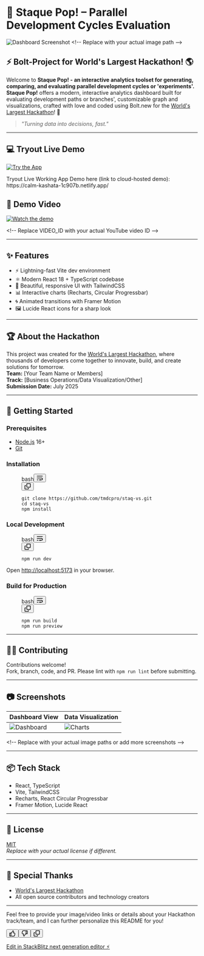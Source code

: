 
<h1><span>🚀 </span>Staque <span></span><span>Pop! </span><span>– </span><span>Parallel </span><span>Development Cycles </span><span>Evaluation</span></h1>
<p><img src="https://raw.githubusercontent.com/tmdcpro/staq-vs/main/assets/dashboard-screenshot.png" alt="Dashboard Screenshot"> &lt;!-- Replace with your actual image path --&gt;</p>
<h2><span>⚡ </span><span>Bolt-Project </span><span>for </span><span>World's </span><span>Largest </span><span>Hackathon! </span><span>🌎</span></h2>
<p><span>Welcome </span><span>to </span><strong><span>
  Staque Pop! - an interactive analytics toolset for generating, comparing, and evaluating parallel development cycles or 'experiments'. 
  Staque </span><span>Pop!</span></strong> <span>offers </span><span>a </span><span>modern, </span><span>interactive analytics </span><span>dashboard </span><span></span><span>built </span><span>for evaluating </span><span>development </span><span>paths or branches', </span><span>customizable graph </span><span>and </span><span>visualizations, </span><span>crafted </span><span>with </span><span>love </span><span>and </span></span><span>coded using Bolt.new </span><span>for </span><span>the </span><a href="https://worldslargesthackathon.com/"><span>World's </span><span>Largest </span><span>Hackathon</span></a><span>! </span><span>🎉</span></p>
<blockquote> 
<p><em><span>"Turning </span><span>data </span><span>into </span><span>decisions, </span><span>fast."</span></em></p>
</blockquote>
<hr>

<h2><span>💻 </span><span></span><span>Tryout Live Demo</span></h2>
<p><a href="https://calm-kashata-1c907b.netlify.app/"><img src="https://img.youtube.com/vi/VIDEO_ID/maxresdefault.jpg" alt="Try the App"></a></p>
Tryout Live Working App Demo here (link to cloud-hosted demo): https://calm-kashata-1c907b.netlify.app/
<h2><span>🎥 </span><span>Demo </span><span>Video</span></h2>
<p><a href="https://www.youtube.com/watch?v=VIDEO_ID"><img src="https://img.youtube.com/vi/VIDEO_ID/maxresdefault.jpg" alt="Watch the demo"></a></p>
&lt;!-- Replace VIDEO_ID with your actual YouTube video ID --&gt;
<hr>
<h2><span>✨ </span><span>Features</span></h2>
<ul>
<li><span>⚡ </span><span>Lightning-fast </span><span>Vite </span><span>dev </span><span>environment</span></li>
<li><span>⚛️ </span><span>Modern </span><span>React </span><span>18 </span><span>+ </span><span>TypeScript </span><span>codebase</span></li>
<li><span>🎨 </span><span>Beautiful, </span><span>responsive </span><span>UI </span><span>with </span><span>TailwindCSS</span></li>
<li><span>📊 </span><span>Interactive </span><span>charts </span><span>(Recharts, </span><span>Circular </span><span>Progressbar)</span></li>
<li><span>🌀 </span><span>Animated </span><span>transitions </span><span>with </span><span>Framer </span><span>Motion</span></li>
<li><span>🖼️ </span><span>Lucide </span><span>React </span><span>icons </span><span>for </span><span>a </span><span>sharp </span><span>look</span></li>
</ul>
<hr>
<h2><span>🏆 </span><span>About </span><span>the </span><span>Hackathon</span></h2>
<p><span>This </span><span>project </span><span>was </span><span>created </span><span>for </span><span>the </span><a href="https://worldslargesthackathon.com/"><span>World's </span><span>Largest </span><span>Hackathon</span></a><span>, </span><span>where </span><span>thousands </span><span>of </span><span>developers </span><span>come </span><span>together </span><span>to </span><span>innovate, </span><span>build, </span><span>and </span><span>create </span><span>solutions </span><span>for </span><span>tomorrow.</span><br>
<strong><span>Team:</span></strong> <span>[Your </span><span>Team </span><span>Name </span><span>or </span><span>Members]</span><br>
<strong><span>Track:</span></strong> <span>[Business </span><span>Operations/Data </span><span>Visualization/Other]</span><br>
<strong><span>Submission </span><span>Date:</span></strong> <span>July </span><span>2025</span></p>
<hr>
<h2><span>🚀 </span><span>Getting </span><span>Started</span></h2>
<h3><span>Prerequisites</span></h3>
<ul>
<li><a href="https://nodejs.org/"><span>Node.js</span></a> <span>16+</span></li>
<li><a href="https://git-scm.com/"><span>Git</span></a></li>
</ul>
<h3><span>Installation</span></h3>
<figure class="CodeBlock-module__container--BRsgk CodeBlock-module__assistive--vRZZ9" aria-labelledby=":rrk:"><div class="CodeBlock-module__header--RMUQr"><span class="LanguageDot-module__languageDot--h8s9C"></span><span id=":rrk:" class="CodeBlock-module__languageName--ZLWCa">bash</span><button data-component="IconButton" type="button" class="prc-Button-ButtonBase-c50BI prc-Button-IconButton-szpyj" data-loading="false" data-no-visuals="true" data-size="medium" data-variant="invisible" aria-describedby=":rrm:-loading-announcement" aria-labelledby=":rrl:"><svg xmlns="http://www.w3.org/2000/svg" width="16" height="16" fill="none" viewBox="0 0 16 16" aria-hidden="true"><path stroke="currentColor" stroke-linecap="round" stroke-linejoin="round" stroke-width="1.5" d="M1 13h3M1 3h14"></path><path fill="currentColor" fill-rule="evenodd" d="M1 7.25a.75.75 0 0 0 0 1.5h11.5a1.75 1.75 0 1 1 0 3.5H9.536v-.464a.679.679 0 0 0-1.086-.543l-1.619 1.214a.68.68 0 0 0 0 1.086l1.619 1.214a.679.679 0 0 0 1.086-.543v-.464H12.5a3.25 3.25 0 0 0 0-6.5z" clip-rule="evenodd"></path></svg></button><span class="prc-TooltipV2-Tooltip-cYMVY" data-direction="s" aria-hidden="true" id=":rrl:" popover="auto">Wrap</span></div><div class="CodeBlock-module__copyContainer--HAOPj"><div class="CodeBlock-module__copyContent--RfUYZ"><button data-component="IconButton" type="button" class="prc-Button-ButtonBase-c50BI CodeBlock-module__copyButton--zcOKE prc-Button-IconButton-szpyj" data-loading="false" data-no-visuals="true" data-size="medium" data-variant="invisible" aria-describedby=":rrp:-loading-announcement" aria-labelledby=":rrn:"><svg aria-hidden="true" focusable="false" class="octicon octicon-copy" viewBox="0 0 16 16" width="16" height="16" fill="currentColor" display="inline-block" overflow="visible" style="vertical-align: text-bottom;"><path d="M0 6.75C0 5.784.784 5 1.75 5h1.5a.75.75 0 0 1 0 1.5h-1.5a.25.25 0 0 0-.25.25v7.5c0 .138.112.25.25.25h7.5a.25.25 0 0 0 .25-.25v-1.5a.75.75 0 0 1 1.5 0v1.5A1.75 1.75 0 0 1 9.25 16h-7.5A1.75 1.75 0 0 1 0 14.25Z"></path><path d="M5 1.75C5 .784 5.784 0 6.75 0h7.5C15.216 0 16 .784 16 1.75v7.5A1.75 1.75 0 0 1 14.25 11h-7.5A1.75 1.75 0 0 1 5 9.25Zm1.75-.25a.25.25 0 0 0-.25.25v7.5c0 .138.112.25.25.25h7.5a.25.25 0 0 0 .25-.25v-7.5a.25.25 0 0 0-.25-.25Z"></path></svg></button><span class="CopyToClipboardButton-module__tooltip--Dq1IB prc-TooltipV2-Tooltip-cYMVY" data-direction="s" aria-label="Copy code" aria-hidden="true" id=":rrn:" popover="auto">Copy code</span></div></div><div class="CodeBlock-module__codeContainer--dAEis"><pre class="CodeBlock-module__code--KUcqT" tabindex="0"><code class=""><span>git </span><span class="hljs-built_in"><span>clone</span></span> <span>https://github.com/tmdcpro/staq-vs.git
</span><span class="hljs-built_in"><span>cd</span></span> <span>staq-vs
npm </span><span>install
</span></code></pre></div></figure>
<h3><span>Local </span><span>Development</span></h3>
<figure class="CodeBlock-module__container--BRsgk CodeBlock-module__assistive--vRZZ9" aria-labelledby=":rs2:"><div class="CodeBlock-module__header--RMUQr"><span class="LanguageDot-module__languageDot--h8s9C"></span><span id=":rs2:" class="CodeBlock-module__languageName--ZLWCa">bash</span><button data-component="IconButton" type="button" class="prc-Button-ButtonBase-c50BI prc-Button-IconButton-szpyj" data-loading="false" data-no-visuals="true" data-size="medium" data-variant="invisible" aria-describedby=":rs4:-loading-announcement" aria-labelledby=":rs3:"><svg xmlns="http://www.w3.org/2000/svg" width="16" height="16" fill="none" viewBox="0 0 16 16" aria-hidden="true"><path stroke="currentColor" stroke-linecap="round" stroke-linejoin="round" stroke-width="1.5" d="M1 13h3M1 3h14"></path><path fill="currentColor" fill-rule="evenodd" d="M1 7.25a.75.75 0 0 0 0 1.5h11.5a1.75 1.75 0 1 1 0 3.5H9.536v-.464a.679.679 0 0 0-1.086-.543l-1.619 1.214a.68.68 0 0 0 0 1.086l1.619 1.214a.679.679 0 0 0 1.086-.543v-.464H12.5a3.25 3.25 0 0 0 0-6.5z" clip-rule="evenodd"></path></svg></button><span class="prc-TooltipV2-Tooltip-cYMVY" data-direction="s" aria-hidden="true" id=":rs3:" popover="auto">Wrap</span></div><div class="CodeBlock-module__copyContainer--HAOPj"><div class="CodeBlock-module__copyContent--RfUYZ"><button data-component="IconButton" type="button" class="prc-Button-ButtonBase-c50BI CodeBlock-module__copyButton--zcOKE prc-Button-IconButton-szpyj" data-loading="false" data-no-visuals="true" data-size="medium" data-variant="invisible" aria-describedby=":rs7:-loading-announcement" aria-labelledby=":rs5:"><svg aria-hidden="true" focusable="false" class="octicon octicon-copy" viewBox="0 0 16 16" width="16" height="16" fill="currentColor" display="inline-block" overflow="visible" style="vertical-align: text-bottom;"><path d="M0 6.75C0 5.784.784 5 1.75 5h1.5a.75.75 0 0 1 0 1.5h-1.5a.25.25 0 0 0-.25.25v7.5c0 .138.112.25.25.25h7.5a.25.25 0 0 0 .25-.25v-1.5a.75.75 0 0 1 1.5 0v1.5A1.75 1.75 0 0 1 9.25 16h-7.5A1.75 1.75 0 0 1 0 14.25Z"></path><path d="M5 1.75C5 .784 5.784 0 6.75 0h7.5C15.216 0 16 .784 16 1.75v7.5A1.75 1.75 0 0 1 14.25 11h-7.5A1.75 1.75 0 0 1 5 9.25Zm1.75-.25a.25.25 0 0 0-.25.25v7.5c0 .138.112.25.25.25h7.5a.25.25 0 0 0 .25-.25v-7.5a.25.25 0 0 0-.25-.25Z"></path></svg></button><span class="CopyToClipboardButton-module__tooltip--Dq1IB prc-TooltipV2-Tooltip-cYMVY" data-direction="s" aria-label="Copy code" aria-hidden="true" id=":rs5:" popover="auto">Copy code</span></div></div><div class="CodeBlock-module__codeContainer--dAEis"><pre class="CodeBlock-module__code--KUcqT" tabindex="0"><code class=""><span>npm </span><span>run </span><span>dev
</span></code></pre></div></figure>
<p><span>Open </span><a href="http://localhost:5173"><span>http://localhost:5173</span></a> <span>in </span><span>your </span><span>browser.</span></p>
<h3><span>Build </span><span>for </span><span>Production</span></h3>
<figure class="CodeBlock-module__container--BRsgk CodeBlock-module__assistive--vRZZ9" aria-labelledby=":rsc:"><div class="CodeBlock-module__header--RMUQr"><span class="LanguageDot-module__languageDot--h8s9C"></span><span id=":rsc:" class="CodeBlock-module__languageName--ZLWCa">bash</span><button data-component="IconButton" type="button" class="prc-Button-ButtonBase-c50BI prc-Button-IconButton-szpyj" data-loading="false" data-no-visuals="true" data-size="medium" data-variant="invisible" aria-describedby=":rse:-loading-announcement" aria-labelledby=":rsd:"><svg xmlns="http://www.w3.org/2000/svg" width="16" height="16" fill="none" viewBox="0 0 16 16" aria-hidden="true"><path stroke="currentColor" stroke-linecap="round" stroke-linejoin="round" stroke-width="1.5" d="M1 13h3M1 3h14"></path><path fill="currentColor" fill-rule="evenodd" d="M1 7.25a.75.75 0 0 0 0 1.5h11.5a1.75 1.75 0 1 1 0 3.5H9.536v-.464a.679.679 0 0 0-1.086-.543l-1.619 1.214a.68.68 0 0 0 0 1.086l1.619 1.214a.679.679 0 0 0 1.086-.543v-.464H12.5a3.25 3.25 0 0 0 0-6.5z" clip-rule="evenodd"></path></svg></button><span class="prc-TooltipV2-Tooltip-cYMVY" data-direction="s" aria-hidden="true" id=":rsd:" popover="auto">Wrap</span></div><div class="CodeBlock-module__copyContainer--HAOPj"><div class="CodeBlock-module__copyContent--RfUYZ"><button data-component="IconButton" type="button" class="prc-Button-ButtonBase-c50BI CodeBlock-module__copyButton--zcOKE prc-Button-IconButton-szpyj" data-loading="false" data-no-visuals="true" data-size="medium" data-variant="invisible" aria-describedby=":rsh:-loading-announcement" aria-labelledby=":rsf:"><svg aria-hidden="true" focusable="false" class="octicon octicon-copy" viewBox="0 0 16 16" width="16" height="16" fill="currentColor" display="inline-block" overflow="visible" style="vertical-align: text-bottom;"><path d="M0 6.75C0 5.784.784 5 1.75 5h1.5a.75.75 0 0 1 0 1.5h-1.5a.25.25 0 0 0-.25.25v7.5c0 .138.112.25.25.25h7.5a.25.25 0 0 0 .25-.25v-1.5a.75.75 0 0 1 1.5 0v1.5A1.75 1.75 0 0 1 9.25 16h-7.5A1.75 1.75 0 0 1 0 14.25Z"></path><path d="M5 1.75C5 .784 5.784 0 6.75 0h7.5C15.216 0 16 .784 16 1.75v7.5A1.75 1.75 0 0 1 14.25 11h-7.5A1.75 1.75 0 0 1 5 9.25Zm1.75-.25a.25.25 0 0 0-.25.25v7.5c0 .138.112.25.25.25h7.5a.25.25 0 0 0 .25-.25v-7.5a.25.25 0 0 0-.25-.25Z"></path></svg></button><span class="CopyToClipboardButton-module__tooltip--Dq1IB prc-TooltipV2-Tooltip-cYMVY" data-direction="s" aria-label="Copy code" aria-hidden="true" id=":rsf:" popover="auto">Copy code</span></div></div><div class="CodeBlock-module__codeContainer--dAEis"><pre class="CodeBlock-module__code--KUcqT" tabindex="0"><code class=""><span>npm </span><span>run </span><span>build
npm </span><span>run </span><span>preview
</span></code></pre></div></figure>
<hr>
<h2><span>🧑‍💻 </span><span>Contributing</span></h2>
<p><span>Contributions </span><span>welcome!</span><br>
<span>Fork, </span><span>branch, </span><span>code, </span><span>and </span><span>PR. </span><span>Please </span><span>lint </span><span>with </span><code node="[object Object]"><span>npm </span><span>run </span><span>lint</span></code> <span>before </span><span>submitting.</span></p>
<hr>
<h2><span>📷 </span><span>Screenshots</span></h2>
<table><thead><tr><th><span>Dashboard </span><span>View</span></th><th><span>Data </span><span>Visualization</span></th></tr></thead><tbody><tr><td><img src="https://raw.githubusercontent.com/tmdcpro/staq-vs/main/assets/dashboard.png" alt="Dashboard"></td><td><img src="https://raw.githubusercontent.com/tmdcpro/staq-vs/main/assets/charts.png" alt="Charts"></td></tr></tbody></table>
&lt;!-- Replace with your actual image paths or add more screenshots --&gt;
<hr>
<h2><span>📦 </span><span>Tech </span><span>Stack</span></h2>
<ul>
<li><span>React, </span><span>TypeScript</span></li>
<li><span>Vite, </span><span>TailwindCSS</span></li>
<li><span>Recharts, </span><span>React </span><span>Circular </span><span>Progressbar</span></li>
<li><span>Framer </span><span>Motion, </span><span>Lucide </span><span>React</span></li>
</ul>
<hr>
<h2><span>📄 </span><span>License</span></h2>
<p><a href="LICENSE"><span>MIT</span></a><br>
<em><span>Replace </span><span>with </span><span>your </span><span>actual </span><span>license </span><span>if </span><span>different.</span></em></p>
<hr>
<h2><span>🙌 </span><span>Special </span><span>Thanks</span></h2>
<ul>
<li><a href="https://worldslargesthackathon.com/"><span>World's </span><span>Largest </span><span>Hackathon</span></a></li>
<li><span>All </span><span>open </span><span>source </span><span>contributors </span><span>and </span><span>technology </span><span>creators</span></li>
</ul>
<hr>
<p><span>Feel </span><span>free </span><span>to </span><span>provide </span><span>your </span><span>image/video </span><span>links </span><span>or </span><span>details </span><span>about </span><span>your </span><span>Hackathon </span><span>track/team, </span><span>and </span><span>I </span><span>can </span><span>further </span><span>personalize </span><span>this </span><span>README </span><span>for </span><span>you!</span></p></div></div><div class="Box-sc-g0xbh4-0 fUdeWe message-actions" data-testid="message-action-bar"><button data-component="IconButton" type="button" class="prc-Button-ButtonBase-c50BI prc-Button-IconButton-szpyj" data-loading="false" data-no-visuals="true" data-size="small" data-variant="invisible" aria-describedby=":rv9:-loading-announcement" aria-labelledby=":rv8:"><svg aria-hidden="true" focusable="false" class="octicon octicon-thumbsup" viewBox="0 0 16 16" width="16" height="16" fill="currentColor" display="inline-block" overflow="visible" style="vertical-align: text-bottom;"><path d="M8.347.631A.75.75 0 0 1 9.123.26l.238.04a3.25 3.25 0 0 1 2.591 4.098L11.494 6h.665a3.25 3.25 0 0 1 3.118 4.167l-1.135 3.859A2.751 2.751 0 0 1 11.503 16H6.586a3.75 3.75 0 0 1-2.184-.702A1.75 1.75 0 0 1 3 16H1.75A1.75 1.75 0 0 1 0 14.25v-6.5C0 6.784.784 6 1.75 6h3.417a.25.25 0 0 0 .217-.127ZM4.75 13.649l.396.33c.404.337.914.521 1.44.521h4.917a1.25 1.25 0 0 0 1.2-.897l1.135-3.859A1.75 1.75 0 0 0 12.159 7.5H10.5a.75.75 0 0 1-.721-.956l.731-2.558a1.75 1.75 0 0 0-1.127-2.14L6.69 6.611a1.75 1.75 0 0 1-1.523.889H4.75ZM3.25 7.5h-1.5a.25.25 0 0 0-.25.25v6.5c0 .138.112.25.25.25H3a.25.25 0 0 0 .25-.25Z"></path></svg></button><span class="prc-TooltipV2-Tooltip-cYMVY" data-direction="s" aria-hidden="true" id=":rv8:" popover="auto">Good response</span><button data-component="IconButton" type="button" class="prc-Button-ButtonBase-c50BI prc-Button-IconButton-szpyj" data-loading="false" data-no-visuals="true" data-size="small" data-variant="invisible" aria-describedby=":rvb:-loading-announcement" aria-labelledby=":rva:"><svg aria-hidden="true" focusable="false" class="octicon octicon-thumbsdown" viewBox="0 0 16 16" width="16" height="16" fill="currentColor" display="inline-block" overflow="visible" style="vertical-align: text-bottom;"><path d="M7.653 15.369a.75.75 0 0 1-.776.371l-.238-.04a3.25 3.25 0 0 1-2.591-4.099L4.506 10h-.665A3.25 3.25 0 0 1 .723 5.833l1.135-3.859A2.75 2.75 0 0 1 4.482 0H9.43c.78.003 1.538.25 2.168.702A1.752 1.752 0 0 1 12.989 0h1.272A1.75 1.75 0 0 1 16 1.75v6.5A1.75 1.75 0 0 1 14.25 10h-3.417a.25.25 0 0 0-.217.127ZM11.25 2.351l-.396-.33a2.248 2.248 0 0 0-1.44-.521H4.496a1.25 1.25 0 0 0-1.199.897L2.162 6.256A1.75 1.75 0 0 0 3.841 8.5H5.5a.75.75 0 0 1 .721.956l-.731 2.558a1.75 1.75 0 0 0 1.127 2.14L9.31 9.389a1.75 1.75 0 0 1 1.523-.889h.417Zm1.5 6.149h1.5a.25.25 0 0 0 .25-.25v-6.5a.25.25 0 0 0-.25-.25H13a.25.25 0 0 0-.25.25Z"></path></svg></button><span class="prc-TooltipV2-Tooltip-cYMVY" data-direction="s" aria-hidden="true" id=":rva:" popover="auto">Bad response</span><button data-component="IconButton" type="button" class="prc-Button-ButtonBase-c50BI d-flex flex-items-center prc-Button-IconButton-szpyj" data-loading="false" data-no-visuals="true" data-size="small" data-variant="invisible" aria-describedby=":rve:-loading-announcement" aria-labelledby=":rvc:"><svg aria-hidden="true" focusable="false" class="octicon octicon-copy" viewBox="0 0 16 16" width="16" height="16" fill="currentColor" display="inline-block" overflow="visible" style="vertical-align: text-bottom;"><path d="M0 6.75C0 5.784.784 5 1.75 5h1.5a.75.75 0 0 1 0 1.5h-1.5a.25.25 0 0 0-.25.25v7.5c0 .138.112.25.25.25h7.5a.25.25 0 0 0 .25-.25v-1.5a.75.75 0 0 1 1.5 0v1.5A1.75 1.75 0 0 1 9.25 16h-7.5A1.75 1.75 0 0 1 0 14.25Z"></path><path d="M5 1.75C5 .784 5.784 0 6.75 0h7.5C15.216 0 16 .784 16 1.75v7.5A1.75 1.75 0 0 1 14.25 11h-7.5A1.75 1.75 0 0 1 5 9.25Zm1.75-.25a.25.25 0 0 0-.25.25v7.5c0 .138.112.25.25.25h7.5a.25.25 0 0 0 .25-.25v-7.5a.25.25 0 0 0-.25-.25Z"></path></svg></button><span class="CopyToClipboardButton-module__tooltip--Dq1IB prc-TooltipV2-Tooltip-cYMVY" data-direction="s" aria-label="Copy to clipboard" aria-hidden="true" id=":rvc:" popover="auto">Copy to clipboard</span></div></div></div></div></div>

[Edit in StackBlitz next generation editor ⚡️](https://stackblitz.com/~/github.com/donvito/bolt-prodline)
